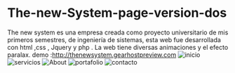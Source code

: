 # The-new-System-page-version-dos
The new system es una empresa creada como proyecto universitario de mis primeros semestres, 
de ingeniería de sistemas, esta web fue desarrollada con html ,css , Jquery y php .
La web tiene diversas animaciones y el efecto paralax.
demo :http://thenewsystem.gearhostpreview.com
![inicio](inicio.png)
![servicios](servicios.png)
![About](About.png)
![portafolio](portafolio.png)
![contacto](contacto.png)



